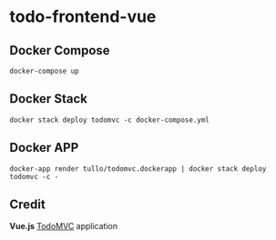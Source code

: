 # todo-frontend-vue

## Docker Compose

`docker-compose up`

## Docker Stack

`docker stack deploy todomvc -c docker-compose.yml`

## Docker APP

`docker-app render tullo/todomvc.dockerapp | docker stack deploy todomvc -c -`

## Credit

**Vue.js** [TodoMVC](https://github.com/tastejs/todomvc/tree/gh-pages/examples/vue) application
